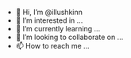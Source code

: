 - 👋 Hi, I’m @illushkinn
- 👀 I’m interested in ...
- 🌱 I’m currently learning ...
- 💞️ I’m looking to collaborate on ...
- 📫 How to reach me ...

<!---
illushkinn/illushkinn is a ✨ special ✨ repository because its `README.md` (this file) appears on your GitHub profile.
You can click the Preview link to take a look at your changes.
--->
